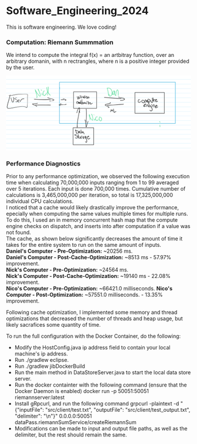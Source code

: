 # Software_Engineering_2024

This is software engineering. We love coding!

### Computation: Riemann Summmation
We intend to compute the integral f(x) = an artbitray function, over an arbitrary domanin, with n rectrangles, where n is a positive integer provided by the user.

![System Diagram 1](images/gh_API_diagram.png)


### Performance Diagnostics
Prior to any performance optimization, we observed the following execution time when calculating 70,000,000 inputs ranging from 1 to 99 averaged over 5 iterations. Each input is done 700,000 times. Cumulative number of calculations is 3,465,000,000 per iteration, so total is 17,325,000,000 individual CPU calculations.  
I noticed that a cache would likely drastically improve the performance, epecially when computing the same values multiple times for multiple runs. To do this, I used an in memory concurrent hash map that the compute engine checks on dispatch, and inserts into after computation if a value was not found.  
The cache, as shown below significantly decreases the amount of time it takes for the entire system to run on the same amount of inputs.    
**Daniel's Computer - Pre-Optimization:** ~20256 ms.  
**Daniel's Computer - Post-Cache-Optimization:** ~8513 ms - 57.97% improvement.  
**Nick's Computer - Pre-Optimization:** ~24564 ms.  
**Nick's Computer - Post-Cache-Optimization:**  ~19140 ms - 22.08% improvement.  
**Nico's Computer - Pre-Optimization:** ~66421.0 milliseconds.
**Nico's Computer - Post-Optimization:** ~57551.0 milliseconds. - 13.35% improvement.

Following cache optimization, I implemented some memory and thread optimizations that decreased the number of threads and heap usage, but likely sacrafices some quantity of time.  


To run the full configuration with the Docker Container, do the following:  
- Modify the HostConfig.java ip address field to contain your local machine's ip address.  
- Run ./gradlew eclipse.  
- Run ./gradlew jibDockerBuild
- Run the main method in DataStoreServer.java to start the local data store server.   
- Run the docker containter with the following command (ensure that the Docker Daemon is enabled) docker run -p 50051:50051 riemannserver:latest  
- Install gRpcurl, and run the following command grpcurl -plaintext -d "{\"inputFile\": \"src/client/test.txt\", \"outputFile\": \"src/client/test_output.txt\", \"delimiter\": \"\n\"}" 0.0.0.0:50051 dataPass.riemannSumService/createRiemannSum  
- Modifications can be made to input and output file paths, as well as the delimiter, but the rest should remain the same.  
